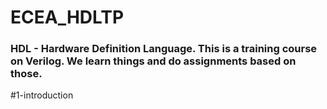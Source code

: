 # ECEA_HDLTP 
### HDL - Hardware Definition Language. This is a training course on Verilog. We learn things and do assignments based on those.
#1-introduction


